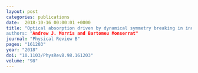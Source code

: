 ```yaml
---
layout: post
categories: publications
date:  2018-10-16 00:00:01 +0000
title: "Optical absorption driven by dynamical symmetry breaking in indium oxide'
authors: "Andrew J. Morris and Bartomeu Monserrat"
journal: "Physical Review B"
pages: "161203"
year: "2018"
doi: "10.1103/PhysRevB.98.161203"
volume: "98"
---
```

